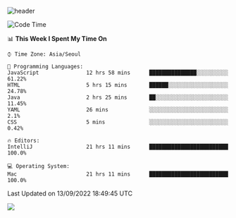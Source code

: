 ![header](https://capsule-render.vercel.app/api?type=Egg&color=timeAuto&height=300&section=header&text=PoPo&fontSize=90&animation=fadeIn)

  <!--START_SECTION:waka-->
![Code Time](http://img.shields.io/badge/Code%20Time-131%20hrs%2054%20mins-blue)

📊 **This Week I Spent My Time On** 

```text
⌚︎ Time Zone: Asia/Seoul

💬 Programming Languages: 
JavaScript               12 hrs 58 mins      ███████████████░░░░░░░░░░   61.22% 
HTML                     5 hrs 15 mins       ██████░░░░░░░░░░░░░░░░░░░   24.78% 
Java                     2 hrs 25 mins       ██░░░░░░░░░░░░░░░░░░░░░░░   11.45% 
YAML                     26 mins             ░░░░░░░░░░░░░░░░░░░░░░░░░   2.1% 
CSS                      5 mins              ░░░░░░░░░░░░░░░░░░░░░░░░░   0.42%

🔥 Editors: 
IntelliJ                 21 hrs 11 mins      █████████████████████████   100.0%

💻 Operating System: 
Mac                      21 hrs 11 mins      █████████████████████████   100.0%

```


 Last Updated on 13/09/2022 18:49:45 UTC
<!--END_SECTION:waka-->



<img src="https://capsule-render.vercel.app/api?type=Egg&color=timeAuto&height=300&section=footer&text=PoPo&fontSize=90&animation=fadeIn&reversal=true" />
